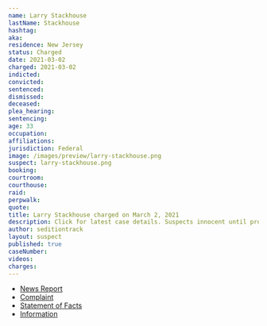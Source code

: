 ```yaml
---
name: Larry Stackhouse
lastName: Stackhouse
hashtag:
aka:
residence: New Jersey
status: Charged
date: 2021-03-02
charged: 2021-03-02
indicted:
convicted:
sentenced:
dismissed:
deceased:
plea_hearing:
sentencing:
age: 33
occupation:
affiliations:
jurisdiction: Federal
image: /images/preview/larry-stackhouse.png
suspect: larry-stackhouse.png
booking:
courtroom:
courthouse:
raid:
perpwalk:
quote:
title: Larry Stackhouse charged on March 2, 2021
description: Click for latest case details. Suspects innocent until proven guilty.
author: seditiontrack
layout: suspect
published: true
caseNumber:
videos:
charges:
---
```

- [News Report](https://www.nj.com/camden/2021/03/nj-man-charged-in-capitol-riot-identified-by-coworkers-had-called-out-that-day-feds-say.html)
- [Complaint](https://www.justice.gov/usao-dc/case-multi-defendant/file/1379366/download)
- [Statement of Facts](https://www.justice.gov/usao-dc/case-multi-defendant/file/1379371/download)
- [Information](https://www.justice.gov/usao-dc/case-multi-defendant/file/1379361/download)
